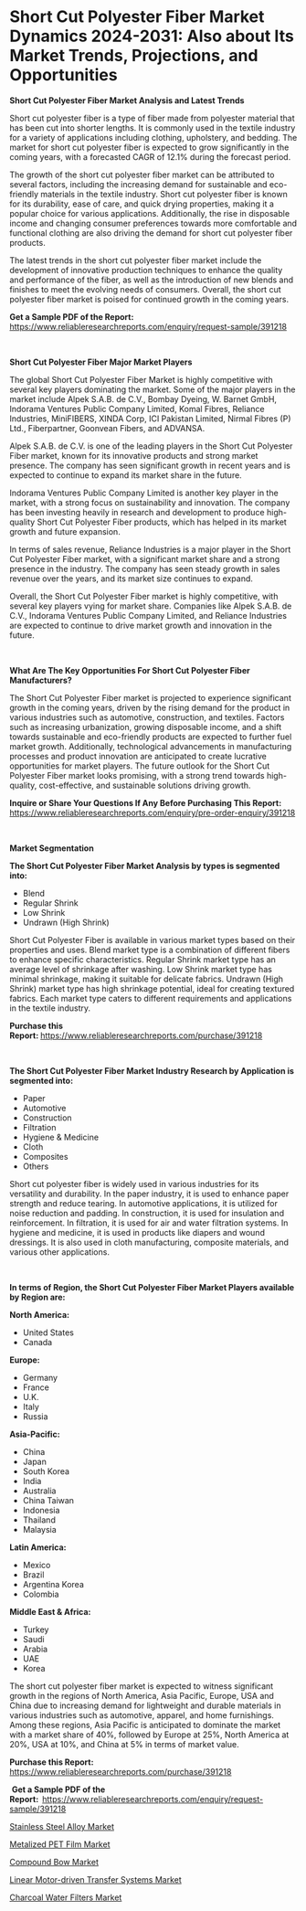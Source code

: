 <p><h1>Short Cut Polyester Fiber Market Dynamics 2024-2031: Also about Its Market Trends, Projections, and Opportunities</h1></p><p><strong>Short Cut Polyester Fiber Market Analysis and Latest Trends</strong></p>
<p><p>Short cut polyester fiber is a type of fiber made from polyester material that has been cut into shorter lengths. It is commonly used in the textile industry for a variety of applications including clothing, upholstery, and bedding. The market for short cut polyester fiber is expected to grow significantly in the coming years, with a forecasted CAGR of 12.1% during the forecast period.</p><p>The growth of the short cut polyester fiber market can be attributed to several factors, including the increasing demand for sustainable and eco-friendly materials in the textile industry. Short cut polyester fiber is known for its durability, ease of care, and quick drying properties, making it a popular choice for various applications. Additionally, the rise in disposable income and changing consumer preferences towards more comfortable and functional clothing are also driving the demand for short cut polyester fiber products.</p><p>The latest trends in the short cut polyester fiber market include the development of innovative production techniques to enhance the quality and performance of the fiber, as well as the introduction of new blends and finishes to meet the evolving needs of consumers. Overall, the short cut polyester fiber market is poised for continued growth in the coming years.</p></p>
<p><strong>Get a Sample PDF of the Report:&nbsp;</strong> <a href="https://www.reliableresearchreports.com/enquiry/request-sample/391218">https://www.reliableresearchreports.com/enquiry/request-sample/391218</a></p>
<p>&nbsp;</p>
<p><strong>Short Cut Polyester Fiber Major Market Players</strong></p>
<p><p>The global Short Cut Polyester Fiber Market is highly competitive with several key players dominating the market. Some of the major players in the market include Alpek S.A.B. de C.V., Bombay Dyeing, W. Barnet GmbH, Indorama Ventures Public Company Limited, Komal Fibres, Reliance Industries, MiniFIBERS, XINDA Corp, ICI Pakistan Limited, Nirmal Fibres (P) Ltd., Fiberpartner, Goonvean Fibers, and ADVANSA.</p><p>Alpek S.A.B. de C.V. is one of the leading players in the Short Cut Polyester Fiber market, known for its innovative products and strong market presence. The company has seen significant growth in recent years and is expected to continue to expand its market share in the future.</p><p>Indorama Ventures Public Company Limited is another key player in the market, with a strong focus on sustainability and innovation. The company has been investing heavily in research and development to produce high-quality Short Cut Polyester Fiber products, which has helped in its market growth and future expansion.</p><p>In terms of sales revenue, Reliance Industries is a major player in the Short Cut Polyester Fiber market, with a significant market share and a strong presence in the industry. The company has seen steady growth in sales revenue over the years, and its market size continues to expand.</p><p>Overall, the Short Cut Polyester Fiber market is highly competitive, with several key players vying for market share. Companies like Alpek S.A.B. de C.V., Indorama Ventures Public Company Limited, and Reliance Industries are expected to continue to drive market growth and innovation in the future.</p></p>
<p>&nbsp;</p>
<p><strong>What Are The Key Opportunities For Short Cut Polyester Fiber Manufacturers?</strong></p>
<p><p>The Short Cut Polyester Fiber market is projected to experience significant growth in the coming years, driven by the rising demand for the product in various industries such as automotive, construction, and textiles. Factors such as increasing urbanization, growing disposable income, and a shift towards sustainable and eco-friendly products are expected to further fuel market growth. Additionally, technological advancements in manufacturing processes and product innovation are anticipated to create lucrative opportunities for market players. The future outlook for the Short Cut Polyester Fiber market looks promising, with a strong trend towards high-quality, cost-effective, and sustainable solutions driving growth.</p></p>
<p><strong>Inquire or Share Your Questions If Any Before Purchasing This Report:</strong> <a href="https://www.reliableresearchreports.com/enquiry/pre-order-enquiry/391218">https://www.reliableresearchreports.com/enquiry/pre-order-enquiry/391218</a></p>
<p>&nbsp;</p>
<p><strong>Market Segmentation</strong></p>
<p><strong>The Short Cut Polyester Fiber Market Analysis by types is segmented into:</strong></p>
<p><ul><li>Blend</li><li>Regular Shrink</li><li>Low Shrink</li><li>Undrawn (High Shrink)</li></ul></p>
<p><p>Short Cut Polyester Fiber is available in various market types based on their properties and uses. Blend market type is a combination of different fibers to enhance specific characteristics. Regular Shrink market type has an average level of shrinkage after washing. Low Shrink market type has minimal shrinkage, making it suitable for delicate fabrics. Undrawn (High Shrink) market type has high shrinkage potential, ideal for creating textured fabrics. Each market type caters to different requirements and applications in the textile industry.</p></p>
<p><strong>Purchase this Report:&nbsp;</strong><a href="https://www.reliableresearchreports.com/purchase/391218">https://www.reliableresearchreports.com/purchase/391218</a></p>
<p>&nbsp;</p>
<p><strong>The Short Cut Polyester Fiber Market Industry Research by Application is segmented into:</strong></p>
<p><ul><li>Paper</li><li>Automotive</li><li>Construction</li><li>Filtration</li><li>Hygiene & Medicine</li><li>Cloth</li><li>Composites</li><li>Others</li></ul></p>
<p><p>Short cut polyester fiber is widely used in various industries for its versatility and durability. In the paper industry, it is used to enhance paper strength and reduce tearing. In automotive applications, it is utilized for noise reduction and padding. In construction, it is used for insulation and reinforcement. In filtration, it is used for air and water filtration systems. In hygiene and medicine, it is used in products like diapers and wound dressings. It is also used in cloth manufacturing, composite materials, and various other applications.</p></p>
<p>&nbsp;</p>
<p><strong>In terms of Region, the Short Cut Polyester Fiber Market Players available by Region are:</strong></p>
<p>
    <p> <strong> North America: </strong>
        <ul>
            <li>United States</li>
            <li>Canada</li>
        </ul>
        </p> 
    <p> <strong> Europe: </strong>
        <ul>
            <li>Germany</li>
            <li>France</li>
            <li>U.K.</li>
            <li>Italy</li>
            <li>Russia</li>
        </ul>
        </p> 
    <p> <strong> Asia-Pacific: </strong>
        <ul>
            <li>China</li>
            <li>Japan</li>
            <li>South Korea</li>
            <li>India</li>
            <li>Australia</li>
            <li>China Taiwan</li>
            <li>Indonesia</li>
            <li>Thailand</li>
            <li>Malaysia</li>
        </ul>
        </p> 
    <p> <strong> Latin America: </strong>
        <ul>
            <li>Mexico</li>
            <li>Brazil</li>
            <li>Argentina Korea</li>
            <li>Colombia</li>
        </ul>
        </p> 
    <p> <strong> Middle East & Africa: </strong>
        <ul>
            <li>Turkey</li>
            <li>Saudi</li>
            <li>Arabia</li>
            <li>UAE</li>
            <li>Korea</li>
        </ul>
    </p>
    </p>
<p><p>The short cut polyester fiber market is expected to witness significant growth in the regions of North America, Asia Pacific, Europe, USA and China due to increasing demand for lightweight and durable materials in various industries such as automotive, apparel, and home furnishings. Among these regions, Asia Pacific is anticipated to dominate the market with a market share of 40%, followed by Europe at 25%, North America at 20%, USA at 10%, and China at 5% in terms of market value.</p></p>
<p><strong>Purchase this Report: </strong><a href="https://www.reliableresearchreports.com/purchase/391218">https://www.reliableresearchreports.com/purchase/391218</a></p>
<p>&nbsp;<strong>Get a Sample PDF of the Report:&nbsp;&nbsp;</strong><a href="https://www.reliableresearchreports.com/enquiry/request-sample/391218">https://www.reliableresearchreports.com/enquiry/request-sample/391218</a></p>
<p><strong></strong></p>
<p><p><a href="https://github.com/nathandecarvalho/Market-Research-Report-List-2/blob/main/stainless-steel-alloy-market.md">Stainless Steel Alloy Market</a></p><p><a href="https://github.com/kosella/Market-Research-Report-List-2/blob/main/metalized-pet-film-market.md">Metalized PET Film Market</a></p><p><a href="https://view.publitas.com/reportprime-1/compound-bow-market-size-growth-outlook-from-2024-to-2031-projecting-at-markets-trends-analysis-by-application-regional-outlook-and-revenue/">Compound Bow Market</a></p><p><a href="https://chivalrous-flock-a86.notion.site/Linear-Motor-driven-Transfer-Systems-Market-Size-Evaluating-its-Market-Trends-Growth-and-Projecti-d2b533f705e4401f95873b5bfdfbbe26">Linear Motor-driven Transfer Systems Market</a></p><p><a href="https://view.publitas.com/reportprime-1/charcoal-water-filters-market-size-reflecting-a-forecast-till-2031-market-by-type-by-application-and-by-geography/">Charcoal Water Filters Market</a></p></p>